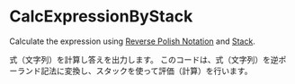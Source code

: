 # CalcExpressionByStack

Calculate the expression using [Reverse Polish Notation](https://github.com/63rabbits/ReversePolishNotation) and [Stack](https://github.com/63rabbits/Stack).

式（文字列）を計算し答えを出力します。
このコードは、式（文字列）を逆ポーランド記法に変換し、スタックを使って評価（計算）を行います。
